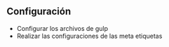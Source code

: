 ## Configuración
- Configurar los archivos de gulp
- Realizar las configuraciones de las meta etiquetas 